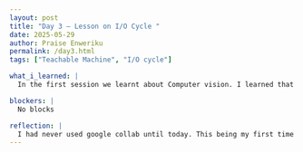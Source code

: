 ```yaml
---
layout: post
title: "Day 3 – Lesson on I/O Cycle "
date: 2025-05-29
author: Praise Enweriku
permalink: /day3.html
tags: ["Teachable Machine", "I/O cycle"]

what_i_learned: |
  In the first session we learnt about Computer vision. I learned that there are two types which are object detection and image detection. Also worked on a computer vision model called "Teachable machine" for practing object detection. In the second session I learnt about I/O cycle and was able to use real world example to grasp the concept of it. Last thing we worked on for the day was using the input function to calculates wages, restaurant bill and tips.

blockers: |
  No blocks

reflection: |
  I had never used google collab until today. This being my first time using it for the computer vision workshop I would say it was really easy and straight forward. Relearning new concepts in python 101 with hands-on workshop helped me know what part of the lesson I didn't really understand enabling me to ask questions during the lesson.
---
```

